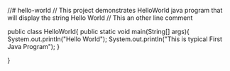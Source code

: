 //# hello-world
// This project demonstrates HelloWorld java program that will display the string Hello World
// This an other line comment

public class HelloWorld{
  public static void main(String[] args){
    System.out.println("Hello World");
    System.out.println("This is typical First Java Program");
  }

}
